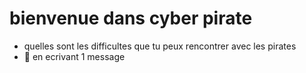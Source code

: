 # bienvenue dans cyber pirate
- quelles sont les difficultes que tu peux rencontrer avec les pirates
- :palm_tree:	 en ecrivant 1 message 
